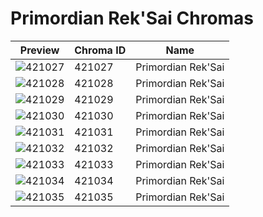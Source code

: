 # Primordian Rek'Sai Chromas

| Preview | Chroma ID | Name |
|---------|-----------|------|
| ![421027](https://raw.communitydragon.org/latest/plugins/rcp-be-lol-game-data/global/default/v1/champion-chroma-images/421/421027.png) | 421027 | Primordian Rek'Sai |
| ![421028](https://raw.communitydragon.org/latest/plugins/rcp-be-lol-game-data/global/default/v1/champion-chroma-images/421/421028.png) | 421028 | Primordian Rek'Sai |
| ![421029](https://raw.communitydragon.org/latest/plugins/rcp-be-lol-game-data/global/default/v1/champion-chroma-images/421/421029.png) | 421029 | Primordian Rek'Sai |
| ![421030](https://raw.communitydragon.org/latest/plugins/rcp-be-lol-game-data/global/default/v1/champion-chroma-images/421/421030.png) | 421030 | Primordian Rek'Sai |
| ![421031](https://raw.communitydragon.org/latest/plugins/rcp-be-lol-game-data/global/default/v1/champion-chroma-images/421/421031.png) | 421031 | Primordian Rek'Sai |
| ![421032](https://raw.communitydragon.org/latest/plugins/rcp-be-lol-game-data/global/default/v1/champion-chroma-images/421/421032.png) | 421032 | Primordian Rek'Sai |
| ![421033](https://raw.communitydragon.org/latest/plugins/rcp-be-lol-game-data/global/default/v1/champion-chroma-images/421/421033.png) | 421033 | Primordian Rek'Sai |
| ![421034](https://raw.communitydragon.org/latest/plugins/rcp-be-lol-game-data/global/default/v1/champion-chroma-images/421/421034.png) | 421034 | Primordian Rek'Sai |
| ![421035](https://raw.communitydragon.org/latest/plugins/rcp-be-lol-game-data/global/default/v1/champion-chroma-images/421/421035.png) | 421035 | Primordian Rek'Sai |